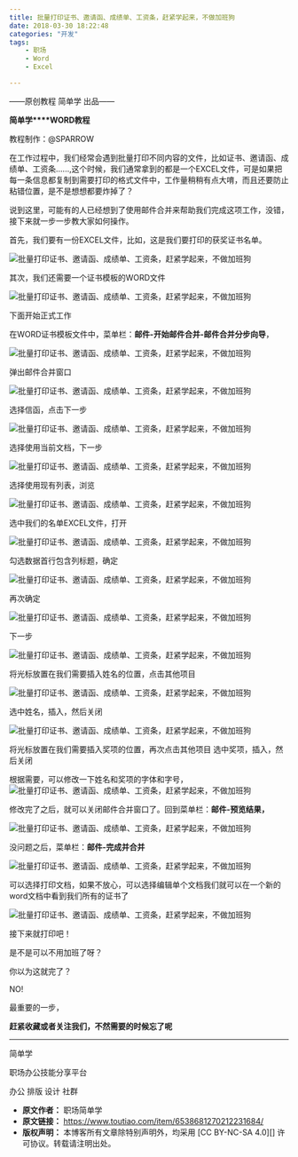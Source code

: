```yaml
---
title: 批量打印证书、邀请函、成绩单、工资条，赶紧学起来，不做加班狗
date: 2018-03-30 18:22:48
categories: "开发"
tags:
	- 职场
	- Word
	- Excel

---
```


——原创教程 简单学 出品——

**简单学****WORD教程**

教程制作：@SPARROW

在工作过程中，我们经常会遇到批量打印不同内容的文件，比如证书、邀请函、成绩单、工资条......,这个时候，我们通常拿到的都是一个EXCEL文件，可是如果把每一条信息都复制到需要打印的格式文件中，工作量稍稍有点大唷，而且还要防止粘错位置，是不是想想都要炸掉了？

说到这里，可能有的人已经想到了使用邮件合并来帮助我们完成这项工作，没错，接下来就一步一步教大家如何操作。

首先，我们要有一份EXCEL文件，比如，这是我们要打印的获奖证书名单。

![批量打印证书、邀请函、成绩单、工资条，赶紧学起来，不做加班狗][Y2U6-BNVN-U2UI.jpg]

其次，我们还需要一个证书模板的WORD文件

![批量打印证书、邀请函、成绩单、工资条，赶紧学起来，不做加班狗][MNVJ-IUVR-BRMB.jpg]

下面开始正式工作

在WORD证书模板文件中，菜单栏：**邮件-开始邮件合并-邮件合并分步向导**，

![批量打印证书、邀请函、成绩单、工资条，赶紧学起来，不做加班狗][V7NZ-ANIA-IJN3.jpg]

弹出邮件合并窗口

![批量打印证书、邀请函、成绩单、工资条，赶紧学起来，不做加班狗][EN32-MAAJ-3AIE.jpg]

选择信函，点击下一步

![批量打印证书、邀请函、成绩单、工资条，赶紧学起来，不做加班狗][QNVM-YMVA-R7ZZ.jpg]

选择使用当前文档，下一步

![批量打印证书、邀请函、成绩单、工资条，赶紧学起来，不做加班狗][YB3U-RMIZ-RQAU.jpg]

选择使用现有列表，浏览

![批量打印证书、邀请函、成绩单、工资条，赶紧学起来，不做加班狗][NVEE-EE6J-J6RE.jpg]

选中我们的名单EXCEL文件，打开

![批量打印证书、邀请函、成绩单、工资条，赶紧学起来，不做加班狗][JVUV-NBIE-AQVR.jpg]

勾选数据首行包含列标题，确定

![批量打印证书、邀请函、成绩单、工资条，赶紧学起来，不做加班狗][JURU-BRBI-JJAJ.jpg]

再次确定

![批量打印证书、邀请函、成绩单、工资条，赶紧学起来，不做加班狗][7FJF-3IEV-Y6RM.jpg]

下一步

![批量打印证书、邀请函、成绩单、工资条，赶紧学起来，不做加班狗][IQYB-JAAB-3AEE.jpg]

将光标放置在我们需要插入姓名的位置，点击其他项目

![批量打印证书、邀请函、成绩单、工资条，赶紧学起来，不做加班狗][YUBB-6BI7-VRZ2.jpg]

选中姓名，插入，然后关闭

![批量打印证书、邀请函、成绩单、工资条，赶紧学起来，不做加班狗][AZZM-UEQU-BQ6Z.jpg]

将光标放置在我们需要插入奖项的位置，再次点击其他项目 选中奖项，插入，然后关闭

根据需要，可以修改一下姓名和奖项的字体和字号，![批量打印证书、邀请函、成绩单、工资条，赶紧学起来，不做加班狗][VZQQ-JUBZ-IUBA.jpg]

修改完了之后，就可以关闭邮件合并窗口了。回到菜单栏：**邮件-预览结果，**

![批量打印证书、邀请函、成绩单、工资条，赶紧学起来，不做加班狗][AEAI-RBBI-R6V2.jpg]

没问题之后，菜单栏：**邮件-完成并合并**

![批量打印证书、邀请函、成绩单、工资条，赶紧学起来，不做加班狗][YYIE-ZUUJ-NV3M.jpg]

可以选择打印文档，如果不放心，可以选择编辑单个文档我们就可以在一个新的word文档中看到我们所有的证书了

![批量打印证书、邀请函、成绩单、工资条，赶紧学起来，不做加班狗][AZMB-ERFZ-RJII.jpg]

接下来就打印吧！

是不是可以不用加班了呀？

你以为这就完了？

NO!

最重要的一步，

**赶紧收藏或者关注我们，不然需要的时候忘了呢**

--------------------

简单学

职场办公技能分享平台

办公 排版 设计 社群



[Y2U6-BNVN-U2UI.jpg]: static/resources/crawler/Y2U6-BNVN-U2UI.jpg
[MNVJ-IUVR-BRMB.jpg]: static/resources/crawler/MNVJ-IUVR-BRMB.jpg
[V7NZ-ANIA-IJN3.jpg]: static/resources/crawler/V7NZ-ANIA-IJN3.jpg
[EN32-MAAJ-3AIE.jpg]: static/resources/crawler/EN32-MAAJ-3AIE.jpg
[QNVM-YMVA-R7ZZ.jpg]: static/resources/crawler/QNVM-YMVA-R7ZZ.jpg
[YB3U-RMIZ-RQAU.jpg]: static/resources/crawler/YB3U-RMIZ-RQAU.jpg
[NVEE-EE6J-J6RE.jpg]: static/resources/crawler/NVEE-EE6J-J6RE.jpg
[JVUV-NBIE-AQVR.jpg]: static/resources/crawler/JVUV-NBIE-AQVR.jpg
[JURU-BRBI-JJAJ.jpg]: static/resources/crawler/JURU-BRBI-JJAJ.jpg
[7FJF-3IEV-Y6RM.jpg]: static/resources/crawler/7FJF-3IEV-Y6RM.jpg
[IQYB-JAAB-3AEE.jpg]: static/resources/crawler/IQYB-JAAB-3AEE.jpg
[YUBB-6BI7-VRZ2.jpg]: static/resources/crawler/YUBB-6BI7-VRZ2.jpg
[AZZM-UEQU-BQ6Z.jpg]: static/resources/crawler/AZZM-UEQU-BQ6Z.jpg
[VZQQ-JUBZ-IUBA.jpg]: static/resources/crawler/VZQQ-JUBZ-IUBA.jpg
[AEAI-RBBI-R6V2.jpg]: static/resources/crawler/AEAI-RBBI-R6V2.jpg
[YYIE-ZUUJ-NV3M.jpg]: static/resources/crawler/YYIE-ZUUJ-NV3M.jpg
[AZMB-ERFZ-RJII.jpg]: static/resources/crawler/AZMB-ERFZ-RJII.jpg
 *  **原文作者：** 职场简单学
 *  **原文链接：** https://www.toutiao.com/item/6538681270212231684/
 *  **版权声明：** 本博客所有文章除特别声明外，均采用 [CC BY-NC-SA 4.0][] 许可协议。转载请注明出处。
